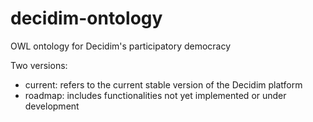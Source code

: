 # decidim-ontology
OWL ontology for Decidim's participatory democracy

Two versions:
* current: refers to the current stable version of the Decidim platform
* roadmap: includes functionalities not yet implemented or under development
